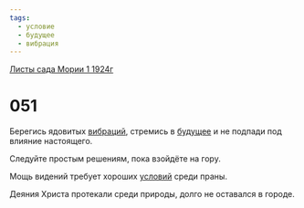 ```yaml
---
tags:
  - условие
  - будущее
  - вибрация
---
```


[Листы сада Мории 1 1924г](/agni/1924)

# 051
Берегись ядовитых [вибраций](/tag/#вибрация), стремись в [будущее](/tag/#будущее) и не подпади под влияние настоящего.   

Следуйте простым решениям, пока взойдёте на гору.   

Мощь видений требует хороших [условий](/tag/#условие) среди праны.   

Деяния Христа протекали среди природы, долго не оставался в городе.   

